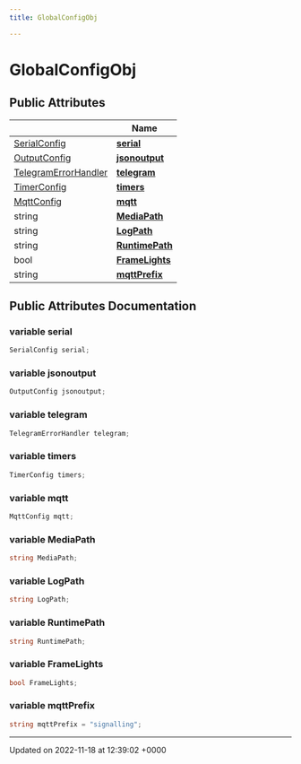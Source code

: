 ```yaml
---
title: GlobalConfigObj

---
```


# GlobalConfigObj





## Public Attributes

|                | Name           |
| -------------- | -------------- |
| [SerialConfig](/SignallingSystem-doc/vb/Classes/classSerialConfig/) | **[serial](/SignallingSystem-doc/vb/Classes/classGlobalConfigObj/#variable-serial)**  |
| [OutputConfig](/SignallingSystem-doc/vb/Classes/classOutputConfig/) | **[jsonoutput](/SignallingSystem-doc/vb/Classes/classGlobalConfigObj/#variable-jsonoutput)**  |
| [TelegramErrorHandler](/SignallingSystem-doc/vb/Classes/classTelegramErrorHandler/) | **[telegram](/SignallingSystem-doc/vb/Classes/classGlobalConfigObj/#variable-telegram)**  |
| [TimerConfig](/SignallingSystem-doc/vb/Classes/classTimerConfig/) | **[timers](/SignallingSystem-doc/vb/Classes/classGlobalConfigObj/#variable-timers)**  |
| [MqttConfig](/SignallingSystem-doc/vb/Classes/classMqttConfig/) | **[mqtt](/SignallingSystem-doc/vb/Classes/classGlobalConfigObj/#variable-mqtt)**  |
| string | **[MediaPath](/SignallingSystem-doc/vb/Classes/classGlobalConfigObj/#variable-mediapath)**  |
| string | **[LogPath](/SignallingSystem-doc/vb/Classes/classGlobalConfigObj/#variable-logpath)**  |
| string | **[RuntimePath](/SignallingSystem-doc/vb/Classes/classGlobalConfigObj/#variable-runtimepath)**  |
| bool | **[FrameLights](/SignallingSystem-doc/vb/Classes/classGlobalConfigObj/#variable-framelights)**  |
| string | **[mqttPrefix](/SignallingSystem-doc/vb/Classes/classGlobalConfigObj/#variable-mqttprefix)**  |

## Public Attributes Documentation

### variable serial

```csharp
SerialConfig serial;
```


### variable jsonoutput

```csharp
OutputConfig jsonoutput;
```


### variable telegram

```csharp
TelegramErrorHandler telegram;
```


### variable timers

```csharp
TimerConfig timers;
```


### variable mqtt

```csharp
MqttConfig mqtt;
```


### variable MediaPath

```csharp
string MediaPath;
```


### variable LogPath

```csharp
string LogPath;
```


### variable RuntimePath

```csharp
string RuntimePath;
```


### variable FrameLights

```csharp
bool FrameLights;
```


### variable mqttPrefix

```csharp
string mqttPrefix = "signalling";
```


-------------------------------

Updated on 2022-11-18 at 12:39:02 +0000